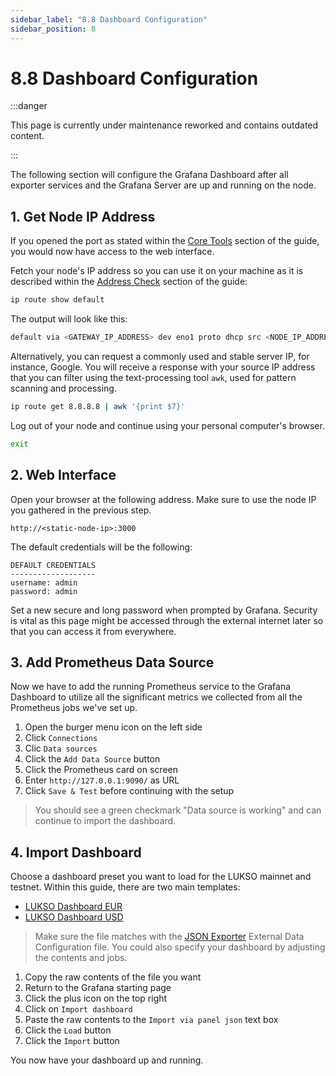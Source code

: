 ```yaml
---
sidebar_label: "8.8 Dashboard Configuration"
sidebar_position: 8
---
```


# 8.8 Dashboard Configuration

:::danger

This page is currently under maintenance reworked and contains outdated content.

:::

The following section will configure the Grafana Dashboard after all exporter services and the Grafana Server are up and running on the node.

## 1. Get Node IP Address

If you opened the port as stated within the [Core Tools](#) section of the guide, you would now have access to the web interface.

<!--TODO: ./01-core-tools.md-->

Fetch your node's IP address so you can use it on your machine as it is described within the [Address Check](#) section of the guide:

<!--TODO: /4-router-config/01-address-check.md-->

```sh
ip route show default
```

The output will look like this:

```sh
default via <GATEWAY_IP_ADDRESS> dev eno1 proto dhcp src <NODE_IP_ADDRESS> metric <ROUTING_WEIGHT>
```

Alternatively, you can request a commonly used and stable server IP, for instance, Google. You will receive a response with your source IP address that you can filter using the text-processing tool `awk`, used for pattern scanning and processing.

```sh
ip route get 8.8.8.8 | awk '{print $7}'
```

Log out of your node and continue using your personal computer's browser.

```sh
exit
```

## 2. Web Interface

Open your browser at the following address. Make sure to use the node IP you gathered in the previous step.

```text
http://<static-node-ip>:3000
```

The default credentials will be the following:

```text
DEFAULT CREDENTIALS
-------------------
username: admin
password: admin
```

Set a new secure and long password when prompted by Grafana. Security is vital as this page might be accessed through the external internet later so that you can access it from everywhere.

## 3. Add Prometheus Data Source

Now we have to add the running Prometheus service to the Grafana Dashboard to utilize all the significant metrics we collected from all the Prometheus jobs we've set up.

1. Open the burger menu icon on the left side
2. Click `Connections`
3. Clic `Data sources`
4. Click the `Add Data Source` button
5. Click the Prometheus card on screen
6. Enter `http://127.0.0.1:9090/` as URL
7. Click `Save & Test` before continuing with the setup

> You should see a green checkmark "Data source is working" and can continue to import the dashboard.

## 4. Import Dashboard

Choose a dashboard preset you want to load for the LUKSO mainnet and testnet. Within this guide, there are two main templates:

- [LUKSO Dashboard EUR](/templates/grafana-9-dashboard-eur.json)
- [LUKSO Dashboard USD](/templates/grafana-9-dashboard-usd.json)

> Make sure the file matches with the [JSON Exporter](#) External Data Configuration file. You could also specify your dashboard by adjusting the contents and jobs.

<!--TODO: ./03-json-exporter.md-->

1. Copy the raw contents of the file you want
2. Return to the Grafana starting page
3. Click the plus icon on the top right
4. Click on `Import dashboard`
5. Paste the raw contents to the `Import via panel json` text box
6. Click the `Load` button
7. Click the `Import` button

You now have your dashboard up and running.
